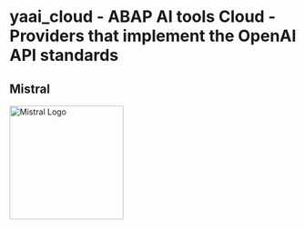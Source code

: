 # yaai_cloud - ABAP AI tools Cloud - Providers that implement the OpenAI API standards

## Mistral

<p>
  <img src="../images/Mistral_AI_logo_(2025–).svg" alt="Mistral Logo" width="200px">
</p>
